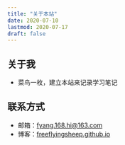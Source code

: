 ```yaml
---
title: "关于本站"
date: 2020-07-10
lastmod: 2020-07-17
draft: false
---
```


## 关于我

- 菜鸟一枚，建立本站来记录学习笔记

## 联系方式

- 邮箱：fyang.168.hi@163.com
- 博客：[freeflyingsheep.github.io](https://freeflyingsheep.github.io/)
